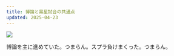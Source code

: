 ```yaml
---
title: 博論と黒星試合の共通点
updated: 2025-04-23
---
```

![](https://i.imgur.com/kmjbX77.jpeg)

博論を主に進めていた。つまらん。スプラ負けまくった。つまらん。